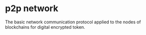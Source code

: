 # p2p network
The basic network communication protocol applied to the nodes of blockchains for digital encrypted token.
